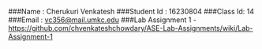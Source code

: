 ###Name : Cherukuri Venkatesh
###Student Id : 16230804
###Class Id: 14
###Email : vc356@mail.umkc.edu
###Lab Assignment 1 - https://github.com/chvenkateshchowdary/ASE-Lab-Assignments/wiki/Lab-Assignment-1

